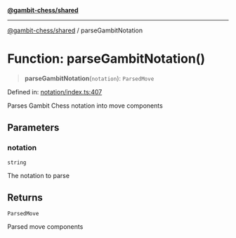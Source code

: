 [**@gambit-chess/shared**](../README.md)

***

[@gambit-chess/shared](../globals.md) / parseGambitNotation

# Function: parseGambitNotation()

> **parseGambitNotation**(`notation`): `ParsedMove`

Defined in: [notation/index.ts:407](https://github.com/cango91/gambit-chess/blob/d79bd73a9b1359341cbe89b368f1eb5b66a60564/shared/src/notation/index.ts#L407)

Parses Gambit Chess notation into move components

## Parameters

### notation

`string`

The notation to parse

## Returns

`ParsedMove`

Parsed move components
